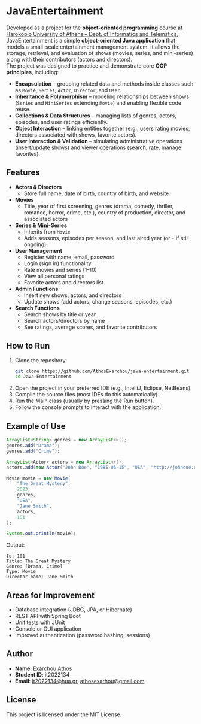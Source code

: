# JavaEntertainment

Developed as a project for the **object-oriented programming** course at [Harokopio University of Athens – Dept. of Informatics and Telematics](https://www.dit.hua.gr), JavaEntertainment is a simple **object-oriented Java application** that models a small-scale entertainment management system.
It allows the storage, retrieval, and evaluation of shows (movies, series, and mini-series) along with their contributors (actors and directors).  
The project was designed to practice and demonstrate core **OOP principles**, including:

- **Encapsulation** – grouping related data and methods inside classes such as `Movie`, `Series`, `Actor`, `Director`, and `User`.
- **Inheritance & Polymorphism** – modeling relationships between shows (`Series` and `MiniSeries` extending `Movie`) and enabling flexible code reuse.
- **Collections & Data Structures** – managing lists of genres, actors, episodes, and user ratings efficiently.
- **Object Interaction** – linking entities together (e.g., users rating movies, directors associated with shows, favorite actors).
- **User Interaction & Validation** – simulating administrative operations (insert/update shows) and viewer operations (search, rate, manage favorites).

## Features

- **Actors & Directors**
  - Store full name, date of birth, country of birth, and website
- **Movies**
  - Title, year of first screening, genres (drama, comedy, thriller, romance, horror, crime, etc.), country of production, director, and associated actors
- **Series & Mini-Series**
  - Inherits from `Movie`  
  - Adds seasons, episodes per season, and last aired year (or `-` if still ongoing)
- **User Management**
  - Register with name, email, password
  - Login (sign in) functionality
  - Rate movies and series (1–10)
  - View all personal ratings
  - Favorite actors and directors list
- **Admin Functions**
  - Insert new shows, actors, and directors
  - Update shows (add actors, change seasons, episodes, etc.)
- **Search Functions**
  - Search shows by title or year
  - Search actors/directors by name
  - See ratings, average scores, and favorite contributors

## How to Run

1. Clone the repository:
   ```bash
   git clone https://github.com/AthosExarchou/java-entertainment.git
   cd Java-Entertainment
   ```
2. Open the project in your preferred IDE (e.g., IntelliJ, Eclipse, NetBeans).
3. Compile the source files (most IDEs do this automatically).
4. Run the Main class (usually by pressing the Run button).
5. Follow the console prompts to interact with the application.

## Example of Use

```java
ArrayList<String> genres = new ArrayList<>();
genres.add("Drama");
genres.add("Crime");

ArrayList<Actor> actors = new ArrayList<>();
actors.add(new Actor("John Doe", "1985-06-15", "USA", "http://johndoe.com", 1));

Movie movie = new Movie(
    "The Great Mystery",
    2023,
    genres,
    "USA",
    "Jane Smith",
    actors,
    101
);

System.out.println(movie);
```

Output:
```
Id: 101
Title: The Great Mystery
Genre: [Drama, Crime]
Type: Movie
Director name: Jane Smith
```

## Areas for Improvement

- Database integration (JDBC, JPA, or Hibernate)
- REST API with Spring Boot
- Unit tests with JUnit
- Console or GUI application
- Improved authentication (password hashing, sessions)

## Author

- **Name**: Exarchou Athos
- **Student ID**: it2022134
- **Email**: it2022134@hua.gr, athosexarhou@gmail.com

## License

This project is licensed under the MIT License.
